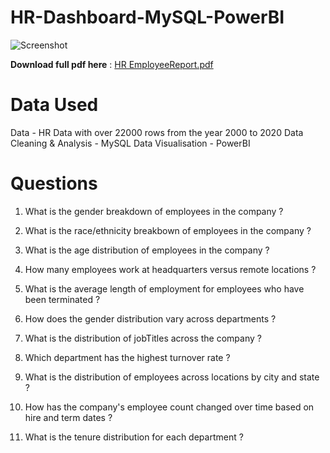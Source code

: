 # HR-Dashboard-MySQL-PowerBI

![Screenshot](https://github.com/SiddhuShkya/HR-Dashboard-MySQL-PowerBI/assets/104829964/b1fbbebb-1afe-4e82-bc6d-21b7133b4329)

**Download full pdf here** : [HR EmployeeReport.pdf](https://github.com/user-attachments/files/15924632/HR.EmployeeReport.pdf)

# Data Used

Data - HR Data with over 22000 rows from the year 2000 to 2020
Data Cleaning & Analysis - MySQL
Data Visualisation - PowerBI

# Questions

1. What is the gender breakdown of employees in the company ?

2. What is the race/ethnicity breakbown of employees in the company ?
3. What is the age distribution of employees in the company ?
4. How many employees work at headquarters versus remote locations ?
5. What is the average length of employment for employees who have been terminated ?
6. How does the gender distribution vary across departments ?
7.  What is the distribution of jobTitles across the company ?
8.  Which department has the highest turnover rate ?
9.  What is the distribution of employees across locations by city and state ?
10.  How has the company's employee count changed over time based on hire and term dates ?
11.  What is the tenure distribution for each department ?
